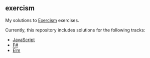## exercism

My solutions to [Exercism](https://exercism.io/) exercises.

Currently, this repository includes solutions for the following tracks:

- [JavaScript](https://exercism.io/tracks/javascript)
- [F#](https://exercism.io/tracks/fsharp)
- [Elm](https://exercism.io/tracks/elm)
